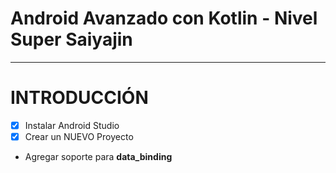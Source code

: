 # Android Avanzado con Kotlin -  Nivel Super Saiyajin
<hr/>




# INTRODUCCIÓN

- [x] Instalar Android Studio
- [x] Crear un NUEVO Proyecto

* Agregar soporte para **data_binding**


